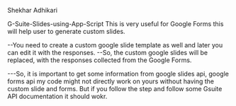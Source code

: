 Shekhar Adhikari

G-Suite-Slides-using-App-Script
This is very useful for Google Forms this will help user to generate custom slides.

--You need to create a custom google slide template as well and later you can edit it with the responses. 
--So, the custom google slides will be replaced, with the responses collected from the Google Forms.

---So, it is important to get some information from google slides api, google forms api my code might not directly work on yours without having the custom slide and forms. But if you follow the step and follow some Gsuite API documentation it should wokr.


